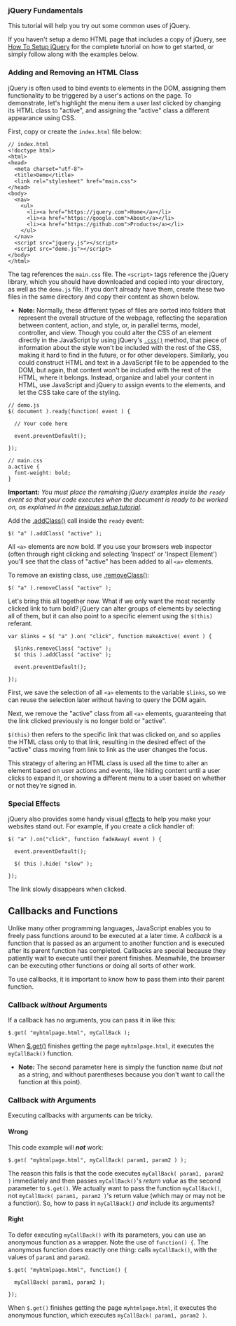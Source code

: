 <script>{
  "title": "Using jQuery",
  "level": "beginner"
}</script>

### jQuery Fundamentals

This tutorial will help you try out some common uses of jQuery.

If you haven't setup a demo HTML page that includes a copy of jQuery, see [How To Setup jQuery](https://learn.jquery.com/about-jquery/how-to-setup-jQuery/) for the complete tutorial on how to get started, or simply follow along with the examples below.

### Adding and Removing an HTML Class

jQuery is often used to bind events to elements in the DOM, assigning them functionality to be triggered by a user's actions on the page. To demonstrate, let's highlight the menu item a user last clicked by changing its HTML class to "active", and assigning the "active" class a different appearance using CSS.

First, copy or create the `index.html` file below:

```
// index.html
<!doctype html>
<html>
<head>
  <meta charset="utf-8">
  <title>Demo</title>
  <link rel="stylesheet" href="main.css">
</head>
<body>
  <nav>
    <ul>
      <li><a href="https://jquery.com">Home</a></li>
      <li><a href="https://google.com">About</a></li>
      <li><a href="https://github.com">Products</a></li>
    </ul>
  </nav>
  <script src="jquery.js"></script>
  <script src="demo.js"></script>
</body>
</html>
```

The <link> tag references the `main.css` file. The `<script>` tags reference the jQuery library, which you should have downloaded and copied into your directory, as well as the `demo.js` file. If you don't already have them, create these two files in the same directory and copy their content as shown below.

* **Note:** Normally, these different types of files are sorted into folders that represent the overall structure of the webpage, reflecting the separation between content, action, and style, or, in parallel terms, model, controller, and view. Though you could alter the CSS of an element directly in the JavaScript by using jQuery's [`.css()`](https://api.jquery.com/css/) method, that piece of information about the style won't be included with the rest of the CSS, making it hard to find in the future, or for other developers. Similarly, you could construct HTML and text in a JavaScript file to be appended to the DOM, but again, that content won't be included with the rest of the HTML, where it belongs. Instead, organize and label your content in HTML, use JavaScript and jQuery to assign events to the elements, and let the CSS take care of the styling.

```
// demo.js
$( document ).ready(function( event ) {

  // Your code here

  event.preventDefault();

});
```

```
// main.css
a.active {
  font-weight: bold;
}
```

**Important:** *You must place the remaining jQuery examples inside the `ready` event so that your code executes when the document is ready to be worked on, as explained in the [previous setup tutorial](https://learn.jquery.com/about-jquery/how-to-setup-jQuery/).*

Add the [.addClass()](https://api.jquery.com/addClass/) call inside the `ready` event:

```
$( "a" ).addClass( "active" );
```

All `<a>` elements are now bold. If you use your browsers web inspector (often through right clicking and selecting 'Inspect' or 'Inspect Element') you'll see that the class of "active" has been added to all `<a>` elements.

To remove an existing class, use [.removeClass()](https://api.jquery.com/removeClass/):

```
$( "a" ).removeClass( "active" );
```

Let's bring this all together now. What if we only want the most recently clicked link to turn bold? jQuery can alter groups of elements by selecting all of them, but it can also point to a specific element using the `$(this)` referant.

```
var $links = $( "a" ).on( "click", function makeActive( event ) {

  $links.removeClass( "active" );
  $( this ).addClass( "active" );

  event.preventDefault();

});
```

First, we save the selection of all `<a>` elements to the variable `$links`, so we can reuse the selection later without having to query the DOM again.

Next, we remove the "active" class from all `<a>` elements, guaranteeing that the link clicked previously is no longer bold or "active".

`$(this)` then refers to the specific link that was clicked on, and so applies the HTML class only to that link, resulting in the desired effect of the "active" class moving from link to link as the user changes the focus.

This strategy of altering an HTML class is used all the time to alter an element based on user actions and events, like hiding content until a user clicks to expand it, or showing a different menu to a user based on whether or not they're signed in.

### Special Effects

jQuery also provides some handy visual [effects](https://api.jquery.com/category/effects/) to help you make your websites stand out. For example, if you create a click handler of:

```
$( "a" ).on("click", function fadeAway( event ) {

  event.preventDefault();

  $( this ).hide( "slow" );

});
```

The link slowly disappears when clicked.

## Callbacks and Functions

Unlike many other programming languages, JavaScript enables you to freely pass functions around to be executed at a later time. A *callback* is a function that is passed as an argument to another function and is executed after its parent function has completed. Callbacks are special because they patiently wait to execute until their parent finishes. Meanwhile, the browser can be executing other functions or doing all sorts of other work.

To use callbacks, it is important to know how to pass them into their parent function.

### Callback *without* Arguments

If a callback has no arguments, you can pass it in like this:

```
$.get( "myhtmlpage.html", myCallBack );
```

When [$.get()](https://api.jquery.com/jQuery.get/) finishes getting the page `myhtmlpage.html`, it executes the `myCallBack()` function.

* **Note:** The second parameter here is simply the function name (but *not* as a string, and without parentheses because you don't want to call the function at this point).

### Callback *with* Arguments

Executing callbacks with arguments can be tricky.

#### Wrong

This code example will ***not*** work:

```
$.get( "myhtmlpage.html", myCallBack( param1, param2 ) );
```

The reason this fails is that the code executes `myCallBack( param1, param2 )` immediately and then passes `myCallBack()`'s *return value* as the second parameter to `$.get()`. We actually want to pass the function `myCallBack()`, not `myCallBack( param1, param2 )`'s return value (which may or may not be a function). So, how to pass in `myCallBack()` *and* include its arguments?

#### Right

To defer executing `myCallBack()` with its parameters, you can use an anonymous function as a wrapper. Note the use of `function() {`. The anonymous function does exactly one thing: calls `myCallBack()`, with the values of `param1` and `param2`.

```
$.get( "myhtmlpage.html", function() {

  myCallBack( param1, param2 );

});
```

When `$.get()` finishes getting the page `myhtmlpage.html`, it executes the anonymous function, which executes `myCallBack( param1, param2 )`.
